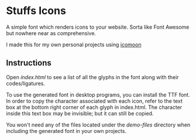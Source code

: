 # Stuffs Icons

A simple font which renders icons to your website. Sorta like Font Awesome but nowhere near as comprehensive.

I made this for my own personal projects using [icomoon](https://icomoon.com)

## Instructions

Open _index.html_ to see a list of all the glyphs in the font along with their codes/ligatures.

To use the generated font in desktop programs, you can install the TTF font. In order to copy the character associated with each icon, refer to the text box at the bottom right corner of each glyph in index.html. The character inside this text box may be invisible; but it can still be copied.

You won't need any of the files located under the _demo-files_ directory when including the generated font in your own projects.
